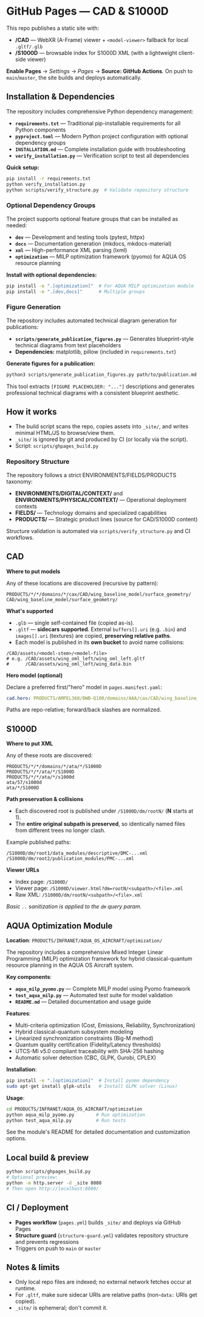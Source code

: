 # GitHub Pages — CAD & S1000D

This repo publishes a static site with:

* **/CAD** — WebXR (A-Frame) viewer + `<model-viewer>` fallback for local `.gltf/.glb`
* **/S1000D** — browsable index for S1000D XML (with a lightweight client-side viewer)

**Enable Pages** → *Settings* → *Pages* → **Source: GitHub Actions**.
On push to `main`/`master`, the site builds and deploys automatically.

## Installation & Dependencies

The repository includes comprehensive Python dependency management:

* **`requirements.txt`** — Traditional pip-installable requirements for all Python components
* **`pyproject.toml`** — Modern Python project configuration with optional dependency groups
* **`INSTALLATION.md`** — Complete installation guide with troubleshooting
* **`verify_installation.py`** — Verification script to test all dependencies

**Quick setup:**
```bash
pip install -r requirements.txt
python verify_installation.py
python scripts/verify_structure.py  # Validate repository structure
```

### Optional Dependency Groups

The project supports optional feature groups that can be installed as needed:

* **`dev`** — Development and testing tools (pytest, httpx)
* **`docs`** — Documentation generation (mkdocs, mkdocs-material)
* **`xml`** — High-performance XML parsing (lxml)
* **`optimization`** — MILP optimization framework (pyomo) for AQUA OS resource planning

**Install with optional dependencies:**
```bash
pip install -e ".[optimization]"  # For AQUA MILP optimization module
pip install -e ".[dev,docs]"      # Multiple groups
```

### Figure Generation

The repository includes automated technical diagram generation for publications:

* **`scripts/generate_publication_figures.py`** — Generates blueprint-style technical diagrams from text placeholders
* **Dependencies:** matplotlib, pillow (included in `requirements.txt`)

**Generate figures for a publication:**
```bash
python3 scripts/generate_publication_figures.py path/to/publication.md
```

This tool extracts `[FIGURE PLACEHOLDER: "..."]` descriptions and generates professional technical diagrams with a consistent blueprint aesthetic.

## How it works

* The build script scans the repo, copies assets into `_site/`, and writes minimal HTML/JS to browse/view them.
* `_site/` is ignored by git and produced by CI (or locally via the script).
* Script: `scripts/ghpages_build.py`

### Repository Structure

The repository follows a strict ENVIRONMENTS/FIELDS/PRODUCTS taxonomy:
* **ENVIRONMENTS/DIGITAL/CONTEXT/** and **ENVIRONMENTS/PHYSICAL/CONTEXT/** — Operational deployment contexts
* **FIELDS/** — Technology domains and specialized capabilities  
* **PRODUCTS/** — Strategic product lines (source for CAD/S1000D content)

Structure validation is automated via `scripts/verify_structure.py` and CI workflows.

## CAD

**Where to put models**

Any of these locations are discovered (recursive by pattern):

```
PRODUCTS/*/*/domains/*/cax/CAD/wing_baseline_model/surface_geometry/
CAD/wing_baseline_model/surface_geometry/
```

**What's supported**

* `.glb` — single self-contained file (copied as-is).
* `.gltf` — **sidecars supported**. External `buffers[].uri` (e.g. `.bin`) and `images[].uri` (textures) are copied, **preserving relative paths**.
* Each model is published in its **own bucket** to avoid name collisions:

```
/CAD/assets/<model-stem>/<model-file>
# e.g. /CAD/assets/wing_oml_left/wing_oml_left.gltf
#      /CAD/assets/wing_oml_left/wing_data.bin
```

**Hero model (optional)**

Declare a preferred first/"hero" model in `pages.manifest.yaml`:

```yaml
cad.hero: PRODUCTS/AMPEL360/BWB-Q100/domains/AAA/cax/CAD/wing_baseline_model/surface_geometry/wing_oml_left.gltf
```

Paths are repo-relative; forward/back slashes are normalized.

## S1000D

**Where to put XML**

Any of these roots are discovered:

```
PRODUCTS/*/*/domains/*/ata/*/S1000D
PRODUCTS/*/*/ata/*/S1000D
PRODUCTS/*/*/ata/*/s1000d
ata/57/s1000d
ata/*/S1000D
```

**Path preservation & collisions**

* Each discovered root is published under `/S1000D/dm/rootN/` (**N** starts at 1).
* The **entire original subpath is preserved**, so identically named files from different trees no longer clash.

Example published paths:

```
/S1000D/dm/root1/data_modules/descriptive/DMC-...xml
/S1000D/dm/root2/publication_modules/PMC-...xml
```

**Viewer URLs**

* Index page: `/S1000D/`
* Viewer page: `/S1000D/viewer.html?dm=rootN/<subpath>/<file>.xml`
* Raw XML: `/S1000D/dm/rootN/<subpath>/<file>.xml`

*Basic `..` sanitization is applied to the `dm` query param.*

## AQUA Optimization Module

**Location**: `PRODUCTS/INFRANET/AQUA_OS_AIRCRAFT/optimization/`

The repository includes a comprehensive Mixed Integer Linear Programming (MILP) optimization framework for hybrid classical-quantum resource planning in the AQUA OS Aircraft system.

**Key components**:
* **`aqua_milp_pyomo.py`** — Complete MILP model using Pyomo framework
* **`test_aqua_milp.py`** — Automated test suite for model validation
* **`README.md`** — Detailed documentation and usage guide

**Features**:
* Multi-criteria optimization (Cost, Emissions, Reliability, Synchronization)
* Hybrid classical-quantum subsystem modeling
* Linearized synchronization constraints (Big-M method)
* Quantum quality certification (Fidelity/Latency thresholds)
* UTCS-MI v5.0 compliant traceability with SHA-256 hashing
* Automatic solver detection (CBC, GLPK, Gurobi, CPLEX)

**Installation**:
```bash
pip install -e ".[optimization]"  # Install pyomo dependency
sudo apt-get install glpk-utils   # Install GLPK solver (Linux)
```

**Usage**:
```bash
cd PRODUCTS/INFRANET/AQUA_OS_AIRCRAFT/optimization
python aqua_milp_pyomo.py        # Run optimization
python test_aqua_milp.py         # Run tests
```

See the module's README for detailed documentation and customization options.

## Local build & preview

```bash
python scripts/ghpages_build.py
# Optional preview:
python -m http.server -d _site 8080
# Then open http://localhost:8080/
```

## CI / Deployment

* **Pages workflow** (`pages.yml`) builds `_site/` and deploys via GitHub Pages
* **Structure guard** (`structure-guard.yml`) validates repository structure and prevents regressions
* Triggers on push to `main` or `master`

## Notes & limits

* Only local repo files are indexed; no external network fetches occur at runtime.
* For `.gltf`, make sure sidecar URIs are relative paths (non-`data:` URIs get copied).
* `_site/` is ephemeral; don't commit it.